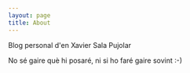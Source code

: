 ```yaml
---
layout: page
title: About
---
```

Blog personal d'en Xavier Sala Pujolar
<p class="message">
  No sé gaire què hi posaré, ni si ho faré gaire sovint :-)
</p>
